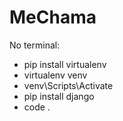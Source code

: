 # MeChama

No terminal:
- pip install virtualenv
- virtualenv venv
- venv\Scripts\Activate
- pip install django
- code .

